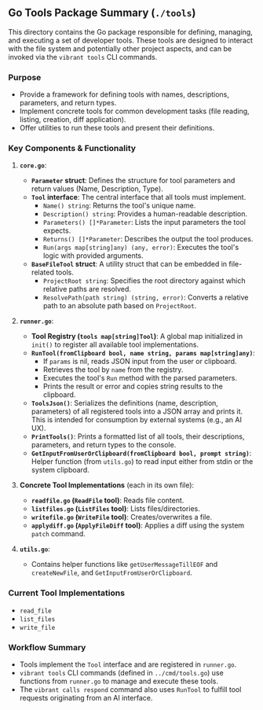 ## Go Tools Package Summary (`./tools`)

This directory contains the Go package responsible for defining, managing, and executing a set of developer tools. These tools are designed to interact with the file system and potentially other project aspects, and can be invoked via the `vibrant tools` CLI commands.

### Purpose

*   Provide a framework for defining tools with names, descriptions, parameters, and return types.
*   Implement concrete tools for common development tasks (file reading, listing, creation, diff application).
*   Offer utilities to run these tools and present their definitions.

### Key Components & Functionality

1.  **`core.go`**:
    *   **`Parameter` struct**: Defines the structure for tool parameters and return values (Name, Description, Type).
    *   **`Tool` interface**: The central interface that all tools must implement.
        *   `Name() string`: Returns the tool's unique name.
        *   `Description() string`: Provides a human-readable description.
        *   `Parameters() []*Parameter`: Lists the input parameters the tool expects.
        *   `Returns() []*Parameter`: Describes the output the tool produces.
        *   `Run(args map[string]any) (any, error)`: Executes the tool's logic with provided arguments.
    *   **`BaseFileTool` struct**: A utility struct that can be embedded in file-related tools.
        *   `ProjectRoot string`: Specifies the root directory against which relative paths are resolved.
        *   `ResolvePath(path string) (string, error)`: Converts a relative path to an absolute path based on `ProjectRoot`.

2.  **`runner.go`**:
    *   **Tool Registry (`tools map[string]Tool`)**: A global map initialized in `init()` to register all available tool implementations.
    *   **`RunTool(fromClipboard bool, name string, params map[string]any)`**: 
        *   If `params` is nil, reads JSON input from the user or clipboard.
        *   Retrieves the tool by `name` from the registry.
        *   Executes the tool's `Run` method with the parsed parameters.
        *   Prints the result or error and copies string results to the clipboard.
    *   **`ToolsJson()`**: Serializes the definitions (name, description, parameters) of all registered tools into a JSON array and prints it. This is intended for consumption by external systems (e.g., an AI UX).
    *   **`PrintTools()`**: Prints a formatted list of all tools, their descriptions, parameters, and return types to the console.
    *   **`GetInputFromUserOrClipboard(fromClipboard bool, prompt string)`**: Helper function (from `utils.go`) to read input either from stdin or the system clipboard.

3.  **Concrete Tool Implementations** (each in its own file):
    *   **`readfile.go` (`ReadFile` tool)**: Reads file content.
    *   **`listfiles.go` (`ListFiles` tool)**: Lists files/directories.
    *   **`writefile.go` (`WriteFile` tool)**: Creates/overwrites a file.
    *   **`applydiff.go` (`ApplyFileDiff` tool)**: Applies a diff using the system `patch` command.

4.  **`utils.go`**:
    *   Contains helper functions like `getUserMessageTillEOF` and `createNewFile`, and `GetInputFromUserOrClipboard`.

### Current Tool Implementations

*   `read_file`
*   `list_files`
*   `write_file`

### Workflow Summary

*   Tools implement the `Tool` interface and are registered in `runner.go`.
*   `vibrant tools` CLI commands (defined in `../cmd/tools.go`) use functions from `runner.go` to manage and execute these tools.
*   The `vibrant calls respond` command also uses `RunTool` to fulfill tool requests originating from an AI interface.
